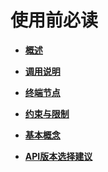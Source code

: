 # 使用前必读<a name="dew_02_0050"></a>

-   **[概述](概述.md)**  

-   **[调用说明](调用说明.md)**  

-   **[终端节点](终端节点.md)**  

-   **[约束与限制](约束与限制.md)**  

-   **[基本概念](基本概念.md)**  

-   **[API版本选择建议](API版本选择建议.md)**  


